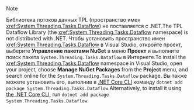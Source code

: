 > [!NOTE]
> <span data-ttu-id="e9ee1-101">Библиотека потоков данных TPL (пространство имен <xref:System.Threading.Tasks.Dataflow>) не поставляется с .NET.</span><span class="sxs-lookup"><span data-stu-id="e9ee1-101">The TPL Dataflow Library (the <xref:System.Threading.Tasks.Dataflow> namespace) is not distributed with .NET.</span></span> <span data-ttu-id="e9ee1-102">Чтобы установить пространство имен <xref:System.Threading.Tasks.Dataflow> в Visual Studio, откройте проект, выберите **Управление пакетами NuGet** в меню **Проект** и выполните поиск пакета `System.Threading.Tasks.Dataflow` в Интернете.</span><span class="sxs-lookup"><span data-stu-id="e9ee1-102">To install the <xref:System.Threading.Tasks.Dataflow> namespace in Visual Studio, open your project, choose **Manage NuGet Packages** from the **Project** menu, and search online for the `System.Threading.Tasks.Dataflow` package.</span></span> <span data-ttu-id="e9ee1-103">Вы также можете установить его, выполнив в [.NET Core CLI](~/docs/core/tools/index.md) команду `dotnet add package System.Threading.Tasks.Dataflow`.</span><span class="sxs-lookup"><span data-stu-id="e9ee1-103">Alternatively, to install it using [the .NET Core CLI](~/docs/core/tools/index.md), run `dotnet add package System.Threading.Tasks.Dataflow`.</span></span>
